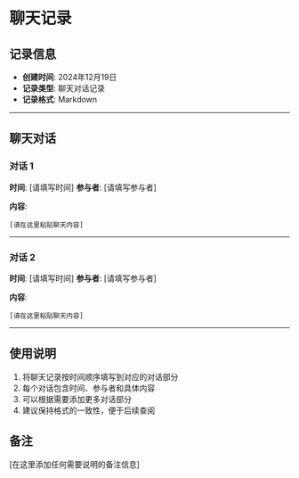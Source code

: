 # 聊天记录

## 记录信息
- **创建时间**: 2024年12月19日
- **记录类型**: 聊天对话记录
- **记录格式**: Markdown

---

## 聊天对话

### 对话 1
**时间**: [请填写时间]
**参与者**: [请填写参与者]

**内容**:
```
[请在这里粘贴聊天内容]
```

---

### 对话 2
**时间**: [请填写时间]
**参与者**: [请填写参与者]

**内容**:
```
[请在这里粘贴聊天内容]
```

---

## 使用说明

1. 将聊天记录按时间顺序填写到对应的对话部分
2. 每个对话包含时间、参与者和具体内容
3. 可以根据需要添加更多对话部分
4. 建议保持格式的一致性，便于后续查阅

## 备注

[在这里添加任何需要说明的备注信息]